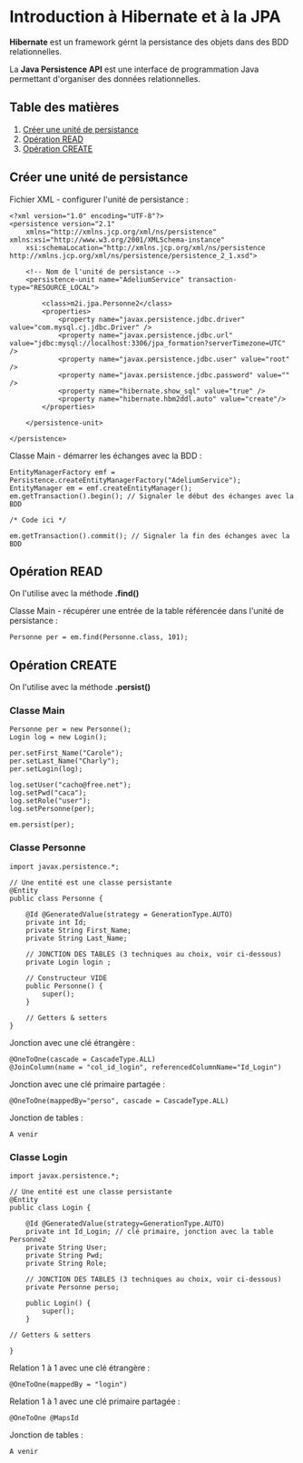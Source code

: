 # Introduction à Hibernate et à la JPA

**Hibernate** est un framework gérnt la persistance des objets dans des BDD relationnelles.

La **Java Persistence API** est une interface de programmation Java permettant d'organiser des données relationnelles.

## Table des matières
1. [Créer une unité de persistance](#créer-une-unité-de-persistance)
2. [Opération READ](#opération-read)
3. [Opération CREATE](#opération-create)

## Créer une unité de persistance

Fichier XML - configurer l'unité de persistance :

    <?xml version="1.0" encoding="UTF-8"?>
    <persistence version="2.1"
        xmlns="http://xmlns.jcp.org/xml/ns/persistence" xmlns:xsi="http://www.w3.org/2001/XMLSchema-instance"
        xsi:schemaLocation="http://xmlns.jcp.org/xml/ns/persistence http://xmlns.jcp.org/xml/ns/persistence/persistence_2_1.xsd">

        <!-- Nom de l'unité de persistance -->
        <persistence-unit name="AdeliumService" transaction-type="RESOURCE_LOCAL">

            <class>m2i.jpa.Personne2</class>
            <properties>
                <property name="javax.persistence.jdbc.driver" value="com.mysql.cj.jdbc.Driver" />
                <property name="javax.persistence.jdbc.url" value="jdbc:mysql://localhost:3306/jpa_formation?serverTimezone=UTC" />
                <property name="javax.persistence.jdbc.user" value="root" />
                <property name="javax.persistence.jdbc.password" value="" />
                <property name="hibernate.show_sql" value="true" />
                <property name="hibernate.hbm2ddl.auto" value="create"/>
            </properties>

        </persistence-unit>

    </persistence>
    
Classe Main - démarrer les échanges avec la BDD :

    EntityManagerFactory emf = Persistence.createEntityManagerFactory("AdeliumService");
    EntityManager em = emf.createEntityManager();
    em.getTransaction().begin(); // Signaler le début des échanges avec la BDD
    
    /* Code ici */
    
    em.getTransaction().commit(); // Signaler la fin des échanges avec la BDD

## Opération READ

On l'utilise avec la méthode **.find()**

Classe Main - récupérer une entrée de la table référencée dans l'unité de persistance :

    Personne per = em.find(Personne.class, 101);
    
## Opération CREATE

On l'utilise avec la méthode **.persist()**

### Classe Main

    Personne per = new Personne();
    Login log = new Login();
    
    per.setFirst_Name("Carole");
    per.setLast_Name("Charly");
    per.setLogin(log);
    
    log.setUser("cacho@free.net");
    log.setPwd("caca");
    log.setRole("user");
    log.setPersonne(per);
    
    em.persist(per);

### Classe Personne

    import javax.persistence.*;
    
    // Une entité est une classe persistante
    @Entity
    public class Personne {
    
	    @Id @GeneratedValue(strategy = GenerationType.AUTO)
	    private int Id;
	    private String First_Name;
	    private String Last_Name;

	    // JONCTION DES TABLES (3 techniques au choix, voir ci-dessous)
	    private Login login ;

	    // Constructeur VIDE
	    public Personne() {
		    super();
	    }

	    // Getters & setters
    }

Jonction avec une clé étrangère :

    @OneToOne(cascade = CascadeType.ALL)
    @JoinColumn(name = "col_id_login", referencedColumnName="Id_Login")
        
Jonction avec une clé primaire partagée :

    @OneToOne(mappedBy="perso", cascade = CascadeType.ALL)

Jonction de tables :

    A venir

### Classe Login


    import javax.persistence.*;
    
    // Une entité est une classe persistante
    @Entity
    public class Login {
    
	    @Id @GeneratedValue(strategy=GenerationType.AUTO)
	    private int Id_Login; // clé primaire, jonction avec la table Personne2
	    private String User;
	    private String Pwd;
	    private String Role;

	    // JONCTION DES TABLES (3 techniques au choix, voir ci-dessous)
	    private Personne perso;

	    public Login() {
	    	super();
	    }
    
    // Getters & setters
    
    }
  
Relation 1 à 1 avec une clé étrangère :

    @OneToOne(mappedBy = "login")
        
Relation 1 à 1 avec une clé primaire partagée :

    @OneToOne @MapsId

Jonction de tables :

    A venir
